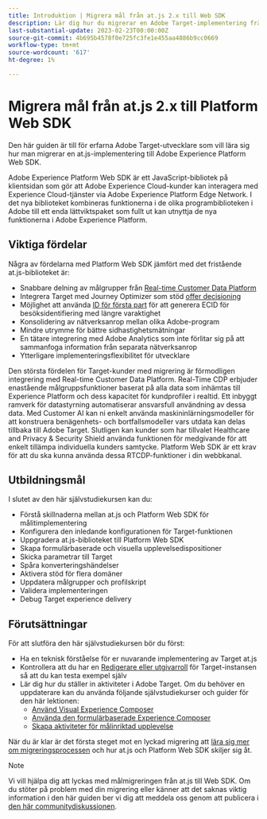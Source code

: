 ```yaml
---
title: Introduktion | Migrera mål från at.js 2.x till Web SDK
description: Lär dig hur du migrerar en Adobe Target-implementering från at.js 2.x till Adobe Experience Platform Web SDK. Du kan läsa in JavaScript-biblioteket, skicka parametrar, återge aktiviteter och andra viktiga bildtexter.
last-substantial-update: 2023-02-23T00:00:00Z
source-git-commit: 4b695b4578f0e725fc3fe1e455aa4886b9cc0669
workflow-type: tm+mt
source-wordcount: '617'
ht-degree: 1%

---
```


# Migrera mål från at.js 2.x till Platform Web SDK

Den här guiden är till för erfarna Adobe Target-utvecklare som vill lära sig hur man migrerar en at.js-implementering till Adobe Experience Platform Web SDK.

Adobe Experience Platform Web SDK är ett JavaScript-bibliotek på klientsidan som gör att Adobe Experience Cloud-kunder kan interagera med Experience Cloud-tjänster via Adobe Experience Platform Edge Network. I det nya biblioteket kombineras funktionerna i de olika programbiblioteken i Adobe till ett enda lättviktspaket som fullt ut kan utnyttja de nya funktionerna i Adobe Experience Platform.

## Viktiga fördelar

Några av fördelarna med Platform Web SDK jämfört med det fristående at.js-biblioteket är:

* Snabbare delning av målgrupper från [Real-time Customer Data Platform](https://experienceleague.adobe.com/docs/platform-learn/tutorials/experience-cloud/next-hit-personalization.html)
* Integrera Target med Journey Optimizer som stöd [offer decisioning](https://experienceleague.adobe.com/docs/target/using/integrate/ajo/offer-decision.html)
* Möjlighet att använda [ID för första part](https://experienceleague.adobe.com/docs/platform-learn/data-collection/edge-network/generate-first-party-device-ids.html) för att generera ECID för besöksidentifiering med längre varaktighet
* Konsolidering av nätverksanrop mellan olika Adobe-program
* Mindre utrymme för bättre sidhastighetsmätningar
* En tätare integrering med Adobe Analytics som inte förlitar sig på att sammanfoga information från separata nätverksanrop
* Ytterligare implementeringsflexibilitet för utvecklare

Den största fördelen för Target-kunder med migrering är förmodligen integrering med Real-time Customer Data Platform. Real-Time CDP erbjuder enastående målgruppsfunktioner baserat på alla data som inhämtas till Experience Platform och dess kapacitet för kundprofiler i realtid. Ett inbyggt ramverk för datastyrning automatiserar ansvarsfull användning av dessa data. Med Customer AI kan ni enkelt använda maskininlärningsmodeller för att konstruera benägenhets- och bortfallsmodeller vars utdata kan delas tillbaka till Adobe Target. Slutligen kan kunder som har tillvalet Healthcare and Privacy &amp; Security Shield använda funktionen för medgivande för att enkelt tillämpa individuella kunders samtycke. Platform Web SDK är ett krav för att du ska kunna använda dessa RTCDP-funktioner i din webbkanal.

## Utbildningsmål

I slutet av den här självstudiekursen kan du:

* Förstå skillnaderna mellan at.js och Platform Web SDK för målitimplementering
* Konfigurera den inledande konfigurationen för Target-funktionen
* Uppgradera at.js-biblioteket till Platform Web SDK
* Skapa formulärbaserade och visuella upplevelsedispositioner
* Skicka parametrar till Target
* Spåra konverteringshändelser
* Aktivera stöd för flera domäner
* Uppdatera målgrupper och profilskript
* Validera implementeringen
* Debug Target experience delivery


## Förutsättningar

För att slutföra den här självstudiekursen bör du först:

* Ha en teknisk förståelse för er nuvarande implementering av Target at.js
* Kontrollera att du har en [Redigerare eller utgivarroll](https://experienceleague.adobe.com/docs/target/using/administer/manage-users/enterprise/properties-overview.html#section_8C425E43E5DD4111BBFC734A2B7ABC80) för Target-instansen så att du kan testa exempel själv
* Lär dig hur du ställer in aktiviteter i Adobe Target. Om du behöver en uppdaterare kan du använda följande självstudiekurser och guider för den här lektionen:
   * [Använd Visual Experience Composer](https://experienceleague.adobe.com/docs/target-learn/tutorials/experiences/use-the-visual-experience-composer.html)
   * [Använda den formulärbaserade Experience Composer](https://experienceleague.adobe.com/docs/target-learn/tutorials/experiences/use-the-form-based-experience-composer.html)
   * [Skapa aktiviteter för målinriktad upplevelse](https://experienceleague.adobe.com/docs/target-learn/tutorials/activities/create-experience-targeting-activities.html)

När du är klar är det första steget mot en lyckad migrering att [lära sig mer om migreringsprocessen](migration-overview.md) och hur at.js och Platform Web SDK skiljer sig åt.

>[!NOTE]
>
>Vi vill hjälpa dig att lyckas med målmigreringen från at.js till Web SDK. Om du stöter på problem med din migrering eller känner att det saknas viktig information i den här guiden ber vi dig att meddela oss genom att publicera i [den här communitydiskussionen](https://experienceleaguecommunities.adobe.com/t5/adobe-experience-platform-data/tutorial-discussion-migrate-target-from-at-js-to-web-sdk/m-p/575587#M463).